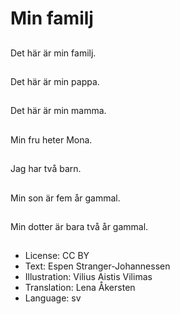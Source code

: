 # Min familj

##
Det här är min familj.

##
Det här är min pappa.

##
Det här är min mamma.

##
Min fru heter Mona.

##
Jag har två barn.

##
Min son är fem år gammal.

##
Min dotter är bara två år gammal.

##
* License: CC BY
* Text: Espen Stranger-Johannessen
* Illustration: Vilius Aistis Vilimas
* Translation: Lena Åkersten
* Language: sv

